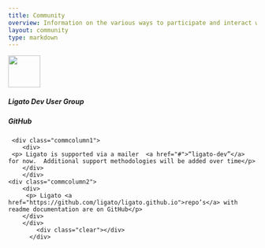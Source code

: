 ```yaml
---
title: Community
overview: Information on the various ways to participate and interact with the Ligato community.
layout: community 
type: markdown
---
```



 <div class="commcolumnzone">
	<div class="commcolumn1"> 
	<div>
	 <img src="{{home}}/img/ligato-dev.png" alt="" class="abouticonleft" /> 	
	</div>
	</div>
	<div class="commcolumn2">
              <div>
		<img src="{{home}}/img/github.png" alt="" width="65" height="65" class="abouticon" />
		</div>
	</div>
	<div class="commcolumn1">
        <div>
	  <h5> Ligato Dev User Group</h5>
	</div>
	</div>
	<div class="commcolumn2">
        <div>
          <h5>GitHub</h5>
        </div>
        </div>
	 <div class="clear"></div>
	 <div class="clear"></div>

	 <div class="commcolumn1">
        <div>
	 <p> Ligato is supported via a mailer  <a href="#">“ligato-dev”</a> for now.  Additional support methodologies will be added over time</p>
        </div>
        </div>
	<div class="commcolumn2">
        <div>
         <p> Ligato <a href="https://github.com/ligato/ligato.github.io">repo’s</a> with readme documentation are on GitHub</p>
        </div>
        </div>
            <div class="clear"></div>
          </div>
